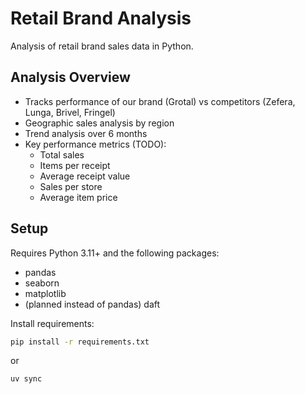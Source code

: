 # Retail Brand Analysis

Analysis of retail brand sales data in Python.

## Analysis Overview

- Tracks performance of our brand (Grotal) vs competitors (Zefera, Lunga, Brivel, Fringel)
- Geographic sales analysis by region 
- Trend analysis over 6 months
- Key performance metrics (TODO):
  - Total sales
  - Items per receipt
  - Average receipt value 
  - Sales per store
  - Average item price

## Setup

Requires Python 3.11+ and the following packages:
- pandas
- seaborn
- matplotlib
- (planned instead of pandas) daft

Install requirements:
```sh
pip install -r requirements.txt
```
or
```sh
uv sync
```
